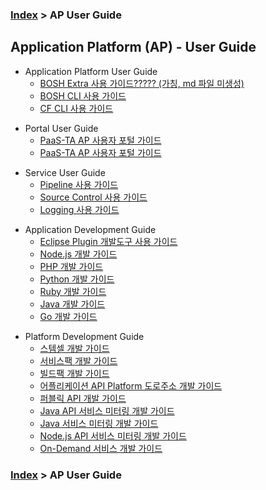 ### [Index](https://github.com/okpc579/paasta-guide-new/blob/main/README.md) > AP User Guide

## Application Platform (AP) - User Guide
- Application Platform User Guide  
  - [BOSH Extra 사용 가이드????? (가칭, md 파일 미생성)](./application_platform/bosh.md)  
  - [BOSH CLI 사용 가이드](./application_platform/bosh.md)  
  - [CF CLI 사용 가이드](./application_platform/bosh.md)  

+ Portal User Guide
  + [PaaS-TA AP 사용자 포털 가이드](./portal/vm_type_ui.md)   
  + [PaaS-TA AP 사용자 포털 가이드](./portal/vm_type_ui.md)   

- Service User Guide
  - [Pipeline 사용 가이드](./service/cubrid.md)
  - [Source Control 사용 가이드](./service/cubrid.md)
  - [Logging 사용 가이드](./service/cubrid.md)

+ Application Development Guide
  + [Eclipse Plugin 개발도구 사용 가이드](./service/cubrid.md)
  + [Node.js 개발 가이드](./service/cubrid.md)
  + [PHP 개발 가이드](./service/cubrid.md)
  + [Python 개발 가이드](./service/cubrid.md)
  + [Ruby 개발 가이드](./service/cubrid.md)
  + [Java 개발 가이드](./service/cubrid.md)
  + [Go 개발 가이드](./service/cubrid.md)


- Platform Development Guide
  - [스템셀 개발 가이드](./service/cubrid.md)
  - [서비스팩 개발 가이드](./service/cubrid.md)
  - [빌드팩 개발 가이드](./service/cubrid.md)
  - [어플리케이션 API Platform 도로주소 개발 가이드](./service/cubrid.md)
  - [퍼블릭 API 개발 가이드](./service/cubrid.md)
  - [Java API 서비스 미터링 개발 가이드](./service/cubrid.md)
  - [Java 서비스 미터링 개발 가이드](./service/cubrid.md)
  - [Node.js API 서비스 미터링 개발 가이드](./service/cubrid.md)
  - [On-Demand 서비스 개발 가이드](./service/cubrid.md)

### [Index](https://github.com/okpc579/paasta-guide-new/blob/main/README.md) > AP User Guide
